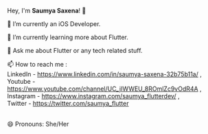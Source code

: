 Hey, I'm **Saumya Saxena**! 👋

🔭 I’m currently an iOS Developer. <br />

🌱 I’m currently learning more about Flutter. <br />

💬 Ask me about Flutter or any tech related stuff. <br />

📫 How to reach me : <br />
LinkedIn -  https://www.linkedin.com/in/saumya-saxena-32b75b11a/ , <br />
Youtube -  https://www.youtube.com/channel/UC_jIWWEU_8ROmlZc9vOdR4A , <br />
Instagram - https://www.instagram.com/saumya_flutterdev/ ,  <br />
Twitter - https://twitter.com/saumya_flutter

<br />
😄 Pronouns: She/Her
